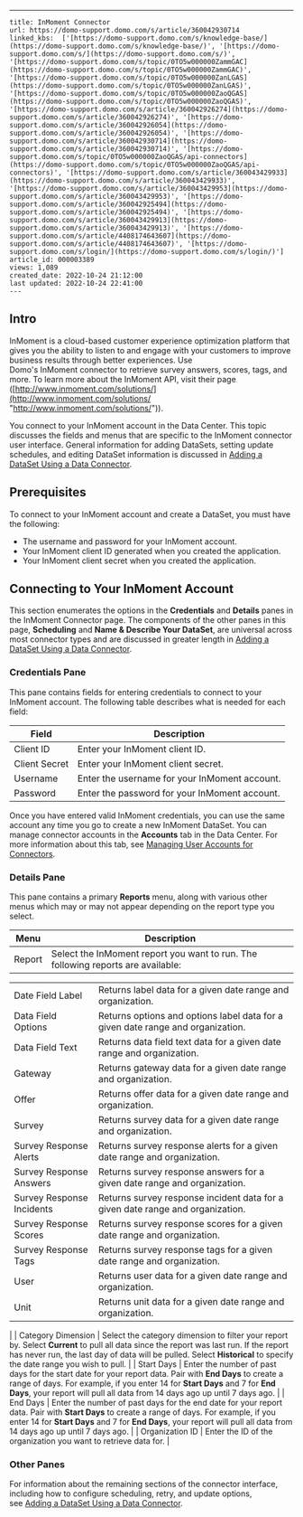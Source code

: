 ---
    title: InMoment Connector
    url: https://domo-support.domo.com/s/article/360042930714
    linked_kbs:  ['[https://domo-support.domo.com/s/knowledge-base/](https://domo-support.domo.com/s/knowledge-base/)', '[https://domo-support.domo.com/s/](https://domo-support.domo.com/s/)', '[https://domo-support.domo.com/s/topic/0TO5w000000ZammGAC](https://domo-support.domo.com/s/topic/0TO5w000000ZammGAC)', '[https://domo-support.domo.com/s/topic/0TO5w000000ZanLGAS](https://domo-support.domo.com/s/topic/0TO5w000000ZanLGAS)', '[https://domo-support.domo.com/s/topic/0TO5w000000ZaoQGAS](https://domo-support.domo.com/s/topic/0TO5w000000ZaoQGAS)', '[https://domo-support.domo.com/s/article/360042926274](https://domo-support.domo.com/s/article/360042926274)', '[https://domo-support.domo.com/s/article/360042926054](https://domo-support.domo.com/s/article/360042926054)', '[https://domo-support.domo.com/s/article/360042930714](https://domo-support.domo.com/s/article/360042930714)', '[https://domo-support.domo.com/s/topic/0TO5w000000ZaoQGAS/api-connectors](https://domo-support.domo.com/s/topic/0TO5w000000ZaoQGAS/api-connectors)', '[https://domo-support.domo.com/s/article/360043429933](https://domo-support.domo.com/s/article/360043429933)', '[https://domo-support.domo.com/s/article/360043429953](https://domo-support.domo.com/s/article/360043429953)', '[https://domo-support.domo.com/s/article/360042925494](https://domo-support.domo.com/s/article/360042925494)', '[https://domo-support.domo.com/s/article/360043429913](https://domo-support.domo.com/s/article/360043429913)', '[https://domo-support.domo.com/s/article/4408174643607](https://domo-support.domo.com/s/article/4408174643607)', '[https://domo-support.domo.com/s/login/](https://domo-support.domo.com/s/login/)']
    article_id: 000003389
    views: 1,089
    created_date: 2022-10-24 21:12:00
    last updated: 2022-10-24 22:41:00
    ---



Intro
-----


InMoment is a cloud-based customer experience optimization platform that gives you the ability to listen to and engage with your customers to improve business results through better experiences. Use Domo's InMoment connector to retrieve survey answers, scores, tags, and more. To learn more about the InMoment API, visit their page ([http://www.inmoment.com/solutions/](http://www.inmoment.com/solutions/ "http://www.inmoment.com/solutions/")).


You connect to your InMoment account in the Data Center. This topic discusses the fields and menus that are specific to the InMoment connector user interface. General information for adding DataSets, setting update schedules, and editing DataSet information is discussed in [Adding a DataSet Using a Data Connector](/s/article/360042926274).


Prerequisites
-------------


To connect to your InMoment account and create a DataSet, you must have the following:


* The username and password for your InMoment account.
* Your InMoment client ID generated when you created the application.
* Your InMoment client secret when you created the application.


Connecting to Your InMoment Account
-----------------------------------


This section enumerates the options in the **Credentials** and **Details** panes in the InMoment Connector page. The components of the other panes in this page, **Scheduling** and **Name & Describe Your DataSet**, are universal across most connector types and are discussed in greater length in [Adding a DataSet Using a Data Connector](/s/article/360042926274 "Adding a DataSet Using a Data Connector").


### Credentials Pane


This pane contains fields for entering credentials to connect to your InMoment account. The following table describes what is needed for each field:  




| Field | Description |
| --- | --- |
| Client ID | Enter your InMoment client ID. |
| Client Secret | Enter your InMoment client secret. |
| Username | Enter the username for your InMoment account. |
| Password | Enter the password for your InMoment account. |


Once you have entered valid InMoment credentials, you can use the same account any time you go to create a new InMoment DataSet. You can manage connector accounts in the **Accounts** tab in the Data Center. For more information about this tab, see [Managing User Accounts for Connectors](/s/article/360042926054 "Managing User Accounts for Connectors").


### Details Pane


This pane contains a primary **Reports** menu, along with various other menus which may or may not appear depending on the report type you select.




| Menu | Description |
| --- | --- |
| Report | Select the InMoment report you want to run. The following reports are available:

|  |  |
| --- | --- |
| Date Field Label | Returns label data for a given date range and organization. |
| Data Field Options | Returns options and options label data for a given date range and organization. |
| Data Field Text | Returns data field text data for a given date range and organization. |
| Gateway | Returns gateway data for a given date range and organization. |
| Offer | Returns offer data for a given date range and organization. |
| Survey | Returns survey data for a given date range and organization. |
| Survey Response Alerts | Returns survey response alerts for a given date range and organization. |
| Survey Response Answers | Returns survey response answers for a given date range and organization. |
| Survey Response Incidents | Returns survey response incident data for a given date range and organization. |
| Survey Response Scores | Returns survey response scores for a given date range and organization. |
| Survey Response Tags | Returns survey response tags for a given date range and organization. |
| User | Returns user data for a given date range and organization. |
| Unit | Returns unit data for a given date range and organization. |

 |
| Category Dimension | Select the category dimension to filter your report by.
Select **Current** to pull all data since the report was last run. If the report has never run, the last day of data will be pulled.
Select **Historical** to specify the date range you wish to pull. |
| Start Days | Enter the number of past days for the start date for your report data. Pair with **End Days** to create a range of days. For example, if you enter 14 for **Start Days** and 7 for **End Days**, your report will pull all data from 14 days ago up until 7 days ago. |
| End Days | Enter the number of past days for the end date for your report data. Pair with **Start Days** to create a range of days. For example, if you enter 14 for **Start Days** and 7 for **End Days**, your report will pull all data from 14 days ago up until 7 days ago. |
| Organization ID | Enter the ID of the organization you want to retrieve data for. |


### Other Panes


For information about the remaining sections of the connector interface, including how to configure scheduling, retry, and update options, see [Adding a DataSet Using a Data Connector](/s/article/360042926274).

